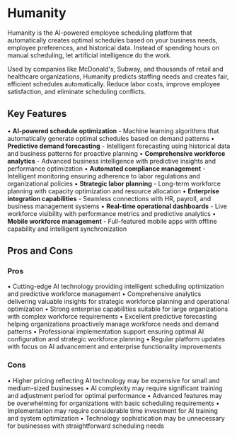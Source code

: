 # Humanity

Humanity is the AI-powered employee scheduling platform that automatically creates optimal schedules based on your business needs, employee preferences, and historical data. Instead of spending hours on manual scheduling, let artificial intelligence do the work.

Used by companies like McDonald's, Subway, and thousands of retail and healthcare organizations, Humanity predicts staffing needs and creates fair, efficient schedules automatically. Reduce labor costs, improve employee satisfaction, and eliminate scheduling conflicts.

## Key Features

• **AI-powered schedule optimization** - Machine learning algorithms that automatically generate optimal schedules based on demand patterns
• **Predictive demand forecasting** - Intelligent forecasting using historical data and business patterns for proactive planning
• **Comprehensive workforce analytics** - Advanced business intelligence with predictive insights and performance optimization
• **Automated compliance management** - Intelligent monitoring ensuring adherence to labor regulations and organizational policies
• **Strategic labor planning** - Long-term workforce planning with capacity optimization and resource allocation
• **Enterprise integration capabilities** - Seamless connections with HR, payroll, and business management systems
• **Real-time operational dashboards** - Live workforce visibility with performance metrics and predictive analytics
• **Mobile workforce management** - Full-featured mobile apps with offline capability and intelligent synchronization

## Pros and Cons

### Pros
• Cutting-edge AI technology providing intelligent scheduling optimization and predictive workforce management
• Comprehensive analytics delivering valuable insights for strategic workforce planning and operational optimization
• Strong enterprise capabilities suitable for large organizations with complex workforce requirements
• Excellent predictive forecasting helping organizations proactively manage workforce needs and demand patterns
• Professional implementation support ensuring optimal AI configuration and strategic workforce planning
• Regular platform updates with focus on AI advancement and enterprise functionality improvements

### Cons
• Higher pricing reflecting AI technology may be expensive for small and medium-sized businesses
• AI complexity may require significant training and adjustment period for optimal performance
• Advanced features may be overwhelming for organizations with basic scheduling requirements
• Implementation may require considerable time investment for AI training and system optimization
• Technology sophistication may be unnecessary for businesses with straightforward scheduling needs